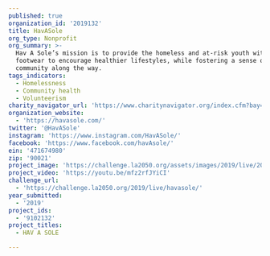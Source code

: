 ```yaml
---
published: true
organization_id: '2019132'
title: HavASole
org_type: Nonprofit
org_summary: >-
  Hav A Sole’s mission is to provide the homeless and at-risk youth with quality
  footwear to encourage healthier lifestyles, while fostering a sense of
  community along the way.
tags_indicators:
  - Homelessness
  - Community health
  - Volunteerism
charity_navigator_url: 'https://www.charitynavigator.org/index.cfm?bay=search.profile&ein=471674980'
organization_website:
  - 'https://havasole.com/'
twitter: '@HavASole'
instagram: 'https://www.instagram.com/HavASole/'
facebook: 'https://www.facebook.com/havAsole/'
ein: '471674980'
zip: '90021'
project_image: 'https://challenge.la2050.org/assets/images/2019/live/2048-wide/havasole.jpg'
project_video: 'https://youtu.be/mfz2rfJYiCI'
challenge_url:
  - 'https://challenge.la2050.org/2019/live/havasole/'
year_submitted:
  - '2019'
project_ids:
  - '9102132'
project_titles:
  - HAV A SOLE

---
```

